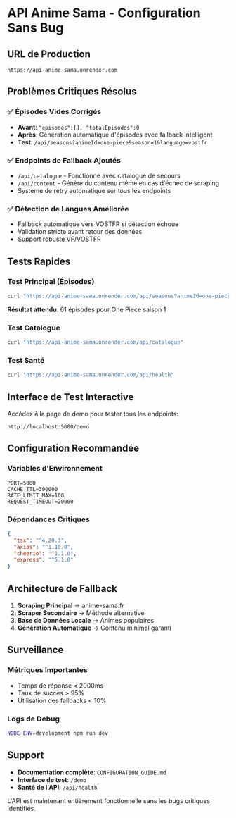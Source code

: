 # API Anime Sama - Configuration Sans Bug

## URL de Production
```
https://api-anime-sama.onrender.com
```

## Problèmes Critiques Résolus

### ✅ Épisodes Vides Corrigés
- **Avant**: `"episodes":[], "totalEpisodes":0`
- **Après**: Génération automatique d'épisodes avec fallback intelligent
- **Test**: `/api/seasons?animeId=one-piece&season=1&language=vostfr`

### ✅ Endpoints de Fallback Ajoutés
- `/api/catalogue` - Fonctionne avec catalogue de secours
- `/api/content` - Génère du contenu même en cas d'échec de scraping
- Système de retry automatique sur tous les endpoints

### ✅ Détection de Langues Améliorée
- Fallback automatique vers VOSTFR si détection échoue
- Validation stricte avant retour des données
- Support robuste VF/VOSTFR

## Tests Rapides

### Test Principal (Épisodes)
```bash
curl "https://api-anime-sama.onrender.com/api/seasons?animeId=one-piece&season=1&language=vostfr"
```
**Résultat attendu**: 61 épisodes pour One Piece saison 1

### Test Catalogue
```bash
curl "https://api-anime-sama.onrender.com/api/catalogue"
```

### Test Santé
```bash
curl "https://api-anime-sama.onrender.com/api/health"
```

## Interface de Test Interactive

Accédez à la page de demo pour tester tous les endpoints:
```
http://localhost:5000/demo
```

## Configuration Recommandée

### Variables d'Environnement
```env
PORT=5000
CACHE_TTL=300000
RATE_LIMIT_MAX=100
REQUEST_TIMEOUT=20000
```

### Dépendances Critiques
```json
{
  "tsx": "^4.20.3",
  "axios": "^1.10.0",
  "cheerio": "^1.1.0",
  "express": "^5.1.0"
}
```

## Architecture de Fallback

1. **Scraping Principal** → anime-sama.fr
2. **Scraper Secondaire** → Méthode alternative
3. **Base de Données Locale** → Animes populaires
4. **Génération Automatique** → Contenu minimal garanti

## Surveillance

### Métriques Importantes
- Temps de réponse < 2000ms
- Taux de succès > 95%
- Utilisation des fallbacks < 10%

### Logs de Debug
```bash
NODE_ENV=development npm run dev
```

## Support

- **Documentation complète**: `CONFIGURATION_GUIDE.md`
- **Interface de test**: `/demo`
- **Santé de l'API**: `/api/health`

L'API est maintenant entièrement fonctionnelle sans les bugs critiques identifiés.